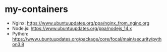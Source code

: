 # my-containers

* Nginx: https://www.ubuntuupdates.org/ppa/nginx_from_nginx.org
* Node.js: https://www.ubuntuupdates.org/ppa/nodejs_14.x
* Python: https://www.ubuntuupdates.org/package/core/focal/main/security/python3.8
